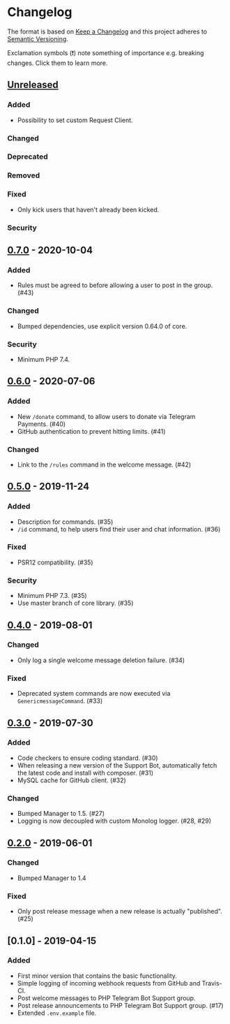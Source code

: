 # Changelog
The format is based on [Keep a Changelog](http://keepachangelog.com/) and this project adheres to [Semantic Versioning](http://semver.org/).

Exclamation symbols (:exclamation:) note something of importance e.g. breaking changes. Click them to learn more.

## [Unreleased]
### Added
- Possibility to set custom Request Client.
### Changed
### Deprecated
### Removed
### Fixed
- Only kick users that haven't already been kicked.
### Security

## [0.7.0] - 2020-10-04
### Added
- Rules must be agreed to before allowing a user to post in the group. (#43)
### Changed
- Bumped dependencies, use explicit version 0.64.0 of core.
### Security
- Minimum PHP 7.4.

## [0.6.0] - 2020-07-06
### Added
- New `/donate` command, to allow users to donate via Telegram Payments. (#40)
- GitHub authentication to prevent hitting limits. (#41)
### Changed
- Link to the `/rules` command in the welcome message. (#42)

## [0.5.0] - 2019-11-24
### Added
- Description for commands. (#35)
- `/id` command, to help users find their user and chat information. (#36)
### Fixed
- PSR12 compatibility. (#35)
### Security
- Minimum PHP 7.3. (#35)
- Use master branch of core library. (#35)

## [0.4.0] - 2019-08-01
### Changed
- Only log a single welcome message deletion failure. (#34)
### Fixed
- Deprecated system commands are now executed via `GenericmessageCommand`. (#33)

## [0.3.0] - 2019-07-30
### Added
- Code checkers to ensure coding standard. (#30)
- When releasing a new version of the Support Bot, automatically fetch the latest code and install with composer. (#31)
- MySQL cache for GitHub client. (#32)
### Changed
- Bumped Manager to 1.5. (#27)
- Logging is now decoupled with custom Monolog logger. (#28, #29)

## [0.2.0] - 2019-06-01
### Changed
- Bumped Manager to 1.4
### Fixed
- Only post release message when a new release is actually "published". (#25)

## [0.1.0] - 2019-04-15
### Added
- First minor version that contains the basic functionality.
- Simple logging of incoming webhook requests from GitHub and Travis-CI.
- Post welcome messages to PHP Telegram Bot Support group.
- Post release announcements to PHP Telegram Bot Support group. (#17)
- Extended `.env.example` file.

[Unreleased]: https://github.com/php-telegram-bot/support-bot/compare/master...develop
[0.7.0]: https://github.com/php-telegram-bot/support-bot/compare/0.6.0...0.7.0
[0.6.0]: https://github.com/php-telegram-bot/support-bot/compare/0.5.0...0.6.0
[0.5.0]: https://github.com/php-telegram-bot/support-bot/compare/0.4.0...0.5.0
[0.4.0]: https://github.com/php-telegram-bot/support-bot/compare/0.3.0...0.4.0
[0.3.0]: https://github.com/php-telegram-bot/support-bot/compare/0.2.0...0.3.0
[0.2.0]: https://github.com/php-telegram-bot/support-bot/compare/0.1.0...0.2.0
